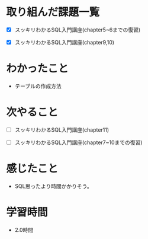 # 取り組んだ課題一覧

- [x] スッキリわかるSQL入門講座(chapter5~6までの復習)

- [x] スッキリわかるSQL入門講座(chapter9,10)

# わかったこと

- テーブルの作成方法

# 次やること

- [ ] スッキリわかるSQL入門講座(chapter11)

- [ ] スッキリわかるSQL入門講座(chapter7~10までの復習)


# 感じたこと

- SQL思ったより時間かかりそう。

# 学習時間

- 2.0時間